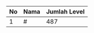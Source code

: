 | No | Nama            | Jumlah Level |
|----|-----------------|--------------|
| 1  | #    |    487        |
